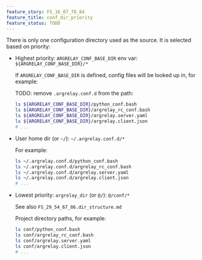 ```yaml
---
feature_story: FS_16_07_78_84
feature_title: conf_dir_priority
feature_status: TODO
---
```


There is only one configuration directory used as the source.
It is selected based on priority:

*   Highest priority: `ARGRELAY_CONF_BASE_DIR` env var: `${ARGRELAY_CONF_BASE_DIR}/*`

    If `ARGRELAY_CONF_BASE_DIR` is defined, config files will be looked up in, for example:

    TODO: remove `.argrelay.conf.d` from the path:

    ```sh
    ls ${ARGRELAY_CONF_BASE_DIR}/python_conf.bash
    ls ${ARGRELAY_CONF_BASE_DIR}/argrelay_rc_conf.bash
    ls ${ARGRELAY_CONF_BASE_DIR}/argrelay.server.yaml
    ls ${ARGRELAY_CONF_BASE_DIR}/argrelay.client.json
    # ...
    ```

*   User home dir (or `~/`): `~/.argrelay.conf.d/*`

    For example:

    ```sh
    ls ~/.argrelay.conf.d/python_conf.bash
    ls ~/.argrelay.conf.d/argrelay_rc_conf.bash
    ls ~/.argrelay.conf.d/argrelay.server.yaml
    ls ~/.argrelay.conf.d/argrelay.client.json
    # ...
    ```

*   Lowest priority: `argrelay_dir` (or `@/`): `@/conf/*`

    See also `FS_29_54_67_86.dir_structure.md`

    Project directory paths, for example:

    ```sh
    ls conf/python_conf.bash
    ls conf/argrelay_rc_conf.bash
    ls conf/argrelay.server.yaml
    ls conf/argrelay.client.json
    # ...
    ```
